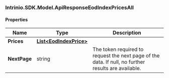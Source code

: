 [//]: # (CLASS:Intrinio.SDK.Model.ApiResponseEodIndexPricesAll)

[//]: # (KIND:object)

### Intrinio.SDK.Model.ApiResponseEodIndexPricesAll
#### Properties

[//]: # (START_DEFINITION)

Name | Type | Description
------------ | ------------- | -------------
**Prices** | [**List&lt;EodIndexPrice&gt;**](EodIndexPrice.md) |  &nbsp;
**NextPage** | string | The token required to request the next page of the data. If null, no further results are available. &nbsp;

[//]: # (END_DEFINITION)


[//]: # (CONTAINED_CLASS:Intrinio.SDK.Model.EodIndexPrice)


